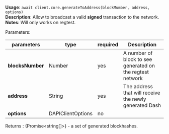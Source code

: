**Usage**: `await client.core.generateToAddress(blockMumber, address, options)`  
**Description**: Allow to broadcast a valid **signed** transaction to the network.  
**Notes**: Will only works on regtest.

Parameters:

| parameters       | type              | required | Description                                               |
| ---------------- | ----------------- | -------- | --------------------------------------------------------- |
| **blocksNumber** | Number            | yes      | A number of block to see generated on the regtest network |
| **address**      | String            | yes      | The address that will receive the newly generated Dash    |
| **options**      | DAPIClientOptions | no       |                                                           |

Returns : {Promise\<string\[]>} - a set of generated blockhashes.